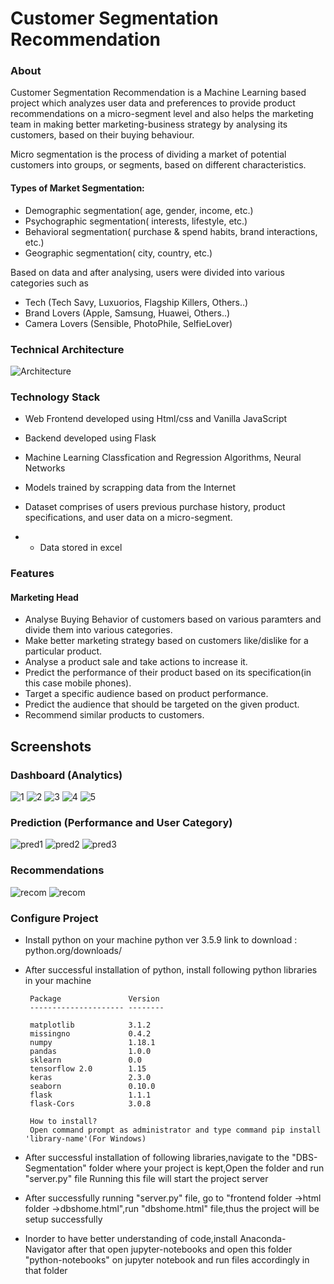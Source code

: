 # Customer Segmentation Recommendation

### About

Customer Segmentation Recommendation is a Machine Learning based project which analyzes user data and preferences to provide product recommendations on a micro-segment level and also helps the marketing team in making better marketing-business strategy by analysing its customers, based on their buying behaviour.

Micro segmentation is the process of dividing a market of potential customers into groups, or segments, based on different characteristics.

#### Types of Market Segmentation:

- Demographic segmentation( age, gender, income, etc.)
- Psychographic segmentation( interests, lifestyle, etc.)
- Behavioral segmentation( purchase & spend habits, brand interactions, etc.)
- Geographic segmentation( city, country, etc.)

Based on data and after analysing, users were divided into various categories such as

- Tech (Tech Savy, Luxuorios, Flagship Killers, Others..)
- Brand Lovers (Apple, Samsung, Huawei, Others..)
- Camera Lovers (Sensible, PhotoPhile, SelfieLover)

### Technical Architecture

![Architecture](11.png)

### Technology Stack

- Web Frontend developed using Html/css and Vanilla JavaScript

- Backend developed using Flask

- Machine Learning Classfication and Regression Algorithms, Neural Networks

- Models trained by scrapping data from the Internet

- Dataset comprises of users previous purchase history, product specifications, and user data on a micro-segment.
- - Data stored in excel

### Features

#### Marketing Head

- Analyse Buying Behavior of customers based on various paramters and divide them into various categories.
- Make better marketing strategy based on customers like/dislike for a particular product.
- Analyse a product sale and take actions to increase it.
- Predict the performance of their product based on its specification(in this case mobile phones).
- Target a specific audience based on product performance.
- Predict the audience that should be targeted on the given product.
- Recommend similar products to customers.

## Screenshots

### Dashboard (Analytics)

![1](1.png)
![2](2.png)
![3](3.png)
![4](4.png)
![5](5.png)

### Prediction (Performance and User Category)

![pred1](6.png)
![pred2](7.png)
![pred3](8.png)

### Recommendations

![recom](10.png)
![recom](9.png)

### Configure Project

- Install python on your machine
  python ver 3.5.9
  link to download : python.org/downloads/

- After successful installation of python, install following python libraries in your machine

       Package               Version
       --------------------- --------

       matplotlib            3.1.2
       missingno             0.4.2
       numpy                 1.18.1
       pandas                1.0.0
       sklearn               0.0
       tensorflow 2.0        1.15
       keras                 2.3.0
       seaborn               0.10.0
       flask                 1.1.1
       flask-Cors            3.0.8

       How to install?
       Open command prompt as administrator and type command pip install 'library-name'(For Windows)

- After successful installation of following libraries,navigate to the "DBS-Segmentation" folder where your project is kept,Open the folder and run "server.py" file
  Running this file will start the project server

- After successfully running "server.py" file, go to "frontend folder ->html folder ->dbshome.html",run "dbshome.html" file,thus the project will be setup successfully

- Inorder to have better understanding of code,install Anaconda-Navigator after that open jupyter-notebooks and open this folder "python-notebooks" on jupyter notebook and run files accordingly in that folder
